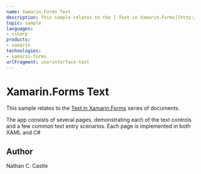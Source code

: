 ```yaml
---
name: Xamarin.Forms Text
description: This sample relates to the [ Text in Xamarin.Forms](http://developer.xamarin.com/guides/cross-platform/xamarin-forms/user-interface/text/) series o...
topic: sample
languages:
- csharp
products:
- xamarin
technologies:
- xamarin-forms
urlFragment: userinterface-text
---
```

Xamarin.Forms Text
==============

This sample relates to the [ Text in Xamarin.Forms](http://developer.xamarin.com/guides/cross-platform/xamarin-forms/user-interface/text/) series of documents.

The app consists of several pages, demonstrating each of the text controls and a few common text entry scenarios. Each page is implemented in both XAML and C#

Author
------

Nathan C. Castle
